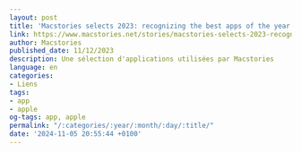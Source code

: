 ```yaml
---
layout: post
title: 'Macstories selects 2023: recognizing the best apps of the year'
link: https://www.macstories.net/stories/macstories-selects-2023-recognizing-the-best-apps-of-the-year
author: Macstories
published_date: 11/12/2023
description: Une sélection d'applications utilisées par Macstories
language: en
categories:
- Liens
tags:
- app
- apple
og-tags: app, apple
permalink: "/:categories/:year/:month/:day/:title/"
date: '2024-11-05 20:55:44 +0100'
---
```

